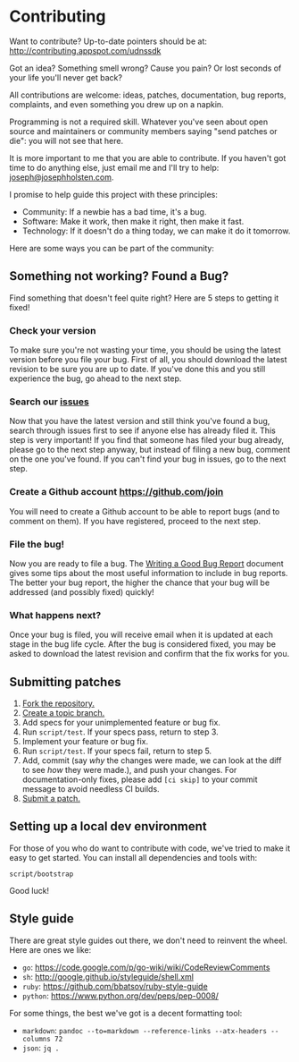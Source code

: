 # Contributing

Want to contribute? Up-to-date pointers should be at:
<http://contributing.appspot.com/udnssdk>

Got an idea? Something smell wrong? Cause you pain? Or lost seconds of
your life you'll never get back?

All contributions are welcome: ideas, patches, documentation, bug
reports, complaints, and even something you drew up on a napkin.

Programming is not a required skill. Whatever you've seen about open
source and maintainers or community members saying "send patches or die":
you will not see that here.

It is more important to me that you are able to contribute. If you
haven't got time to do anything else, just email me and I'll try to
help: <joseph@josephholsten.com>.

I promise to help guide this project with these principles:

-   Community: If a newbie has a bad time, it's a bug.
-   Software: Make it work, then make it right, then make it fast.
-   Technology: If it doesn't do a thing today, we can make it do
    it tomorrow.

Here are some ways you can be part of the community:

## Something not working? Found a Bug?

Find something that doesn't feel quite right? Here are 5 steps to
getting it fixed!

### Check your version

To make sure you're not wasting your time, you should be using the
latest version before you file your bug. First of all, you should
download the latest revision to be sure you are up to date. If you've
done this and you still experience the bug, go ahead to the next step.

### Search our [issues]

Now that you have the latest version and still think you've found a bug,
search through issues first to see if anyone else has already filed it.
This step is very important! If you find that someone has filed your bug
already, please go to the next step anyway, but instead of filing a new
bug, comment on the one you've found. If you can't find your bug in
issues, go to the next step.

### Create a Github account https://github.com/join

You will need to create a Github account to be able to report bugs (and
to comment on them). If you have registered, proceed to the next step.

### File the bug!

Now you are ready to file a bug. The [Writing a Good Bug Report]
document gives some tips about the most useful information to include in
bug reports. The better your bug report, the higher the chance that your
bug will be addressed (and possibly fixed) quickly!

### What happens next?

Once your bug is filed, you will receive email when it is updated at
each stage in the bug life cycle. After the bug is considered fixed, you
may be asked to download the latest revision and confirm that the fix
works for you.

## Submitting patches

1.  [Fork the repository.]
2.  [Create a topic branch.]
3.  Add specs for your unimplemented feature or bug fix.
4.  Run `script/test`. If your specs pass, return to step 3.
5.  Implement your feature or bug fix.
6.  Run `script/test`. If your specs fail, return to step 5.
7.  Add, commit (say *why* the changes were made, we can look at the
    diff to see *how* they were made.), and push your changes. For
    documentation-only fixes, please add `[ci skip]` to your commit
    message to avoid needless CI builds.
8.  [Submit a patch.]

## Setting up a local dev environment

For those of you who do want to contribute with code, we've tried to
make it easy to get started. You can install all dependencies and tools
with:

    script/bootstrap

Good luck!

## Style guide

There are great style guides out there, we don't need to reinvent the
wheel. Here are ones we like:

-   `go`: https://code.google.com/p/go-wiki/wiki/CodeReviewComments
-   `sh`: http://google.github.io/styleguide/shell.xml
-   `ruby`: https://github.com/bbatsov/ruby-style-guide
-   `python`: https://www.python.org/dev/peps/pep-0008/

For some things, the best we've got is a decent formatting tool:

-   `markdown`: `pandoc --to=markdown --reference-links --atx-headers --columns 72`
-   `json`: `jq .`

  [issues]: https://github.com/noroutine/udnssdk/issues
  [Writing a Good Bug Report]: http://www.webkit.org/quality/bugwriting.html
  [Fork the repository.]: https://help.github.com/articles/fork-a-repo
  [Create a topic branch.]: http://learn.github.com/p/branching.html
  [Submit a patch.]: https://help.github.com/articles/using-pull-requests
